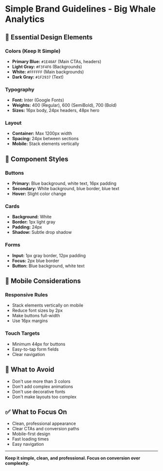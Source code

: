# Simple Brand Guidelines - Big Whale Analytics

## 🎨 Essential Design Elements

### Colors (Keep It Simple)
- **Primary Blue:** `#1E40AF` (Main CTAs, headers)
- **Light Gray:** `#F3F4F6` (Backgrounds)
- **White:** `#FFFFFF` (Main backgrounds)
- **Dark Gray:** `#1F2937` (Text)

### Typography
- **Font:** Inter (Google Fonts)
- **Weights:** 400 (Regular), 600 (SemiBold), 700 (Bold)
- **Sizes:** 16px body, 24px headers, 48px hero

### Layout
- **Container:** Max 1200px width
- **Spacing:** 24px between sections
- **Mobile:** Stack elements vertically

## 🎯 Component Styles

### Buttons
- **Primary:** Blue background, white text, 16px padding
- **Secondary:** White background, blue border, blue text
- **Hover:** Slight color change

### Cards
- **Background:** White
- **Border:** 1px light gray
- **Padding:** 24px
- **Shadow:** Subtle drop shadow

### Forms
- **Input:** 1px gray border, 12px padding
- **Focus:** 2px blue border
- **Button:** Blue background, white text

## 📱 Mobile Considerations

### Responsive Rules
- Stack elements vertically on mobile
- Reduce font sizes by 2px
- Make buttons full-width
- Use 16px margins

### Touch Targets
- Minimum 44px for buttons
- Easy-to-tap form fields
- Clear navigation

## 🚫 What to Avoid

- Don't use more than 3 colors
- Don't add complex animations
- Don't use decorative fonts
- Don't make layouts too complex

## ✅ What to Focus On

- Clean, professional appearance
- Clear CTAs and conversion paths
- Mobile-first design
- Fast loading times
- Easy navigation

---

**Keep it simple, clean, and professional. Focus on conversion over complexity.** 